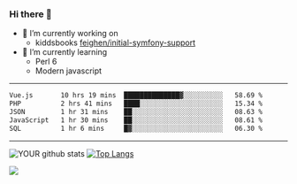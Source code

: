 ### Hi there 👋

- 🔭 I’m currently working on
  - kiddsbooks [feighen/initial-symfony-support](https://github.com/noondaysun/kiddsbooks.com/tree/feighen/initial-symfony-support)
- 🌱 I’m currently learning
  - Perl 6
  - Modern javascript

---
<!--START_SECTION:waka-->

```txt
Vue.js       10 hrs 19 mins  ██████████████▓░░░░░░░░░░   58.69 %
PHP          2 hrs 41 mins   ████░░░░░░░░░░░░░░░░░░░░░   15.34 %
JSON         1 hr 31 mins    ██░░░░░░░░░░░░░░░░░░░░░░░   08.63 %
JavaScript   1 hr 30 mins    ██░░░░░░░░░░░░░░░░░░░░░░░   08.61 %
SQL          1 hr 6 mins     █▓░░░░░░░░░░░░░░░░░░░░░░░   06.30 %
```

<!--END_SECTION:waka-->
---
![YOUR github stats](https://github-readme-stats.vercel.app/api?username=noondaysun&show_icons=true&theme=onedark) [![Top Langs](https://github-readme-stats.vercel.app/api/top-langs/?username=noondaysun&layout=compact&theme=onedark)](https://github.com/anuraghazra/github-readme-stats)

[<img src="https://img.shields.io/badge/linkedin-%230077B5.svg?&style=for-the-badge&logo=linkedin&logoColor=white" />](https://www.linkedin.com/in/feighen-oosterbroek-9630a514a/)

<!--
**noondaysun/noondaysun** is a ✨ _special_ ✨ repository because its `README.md` (this file) appears on your GitHub profile.

Here are some ideas to get you started:

- 🔭 I’m currently working on ...
- 🌱 I’m currently learning ...
- 👯 I’m looking to collaborate on ...
- 🤔 I’m looking for help with ...
- 💬 Ask me about ...
- 📫 How to reach me: ...
- 😄 Pronouns: ...
- ⚡ Fun fact: ...
-->
